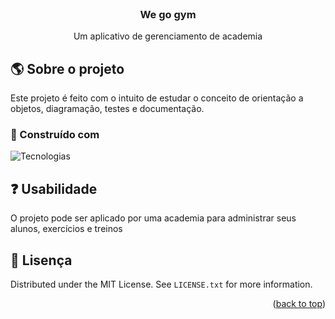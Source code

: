 <!-- Improved compatibility of back to top link: See: https://github.com/othneildrew/Best-README-Template/pull/73 -->
<!--
*** Thanks for checking out the Best-README-Template. If you have a suggestion
*** that would make this better, please fork the repo and create a pull request
*** or simply open an issue with the tag "enhancement".
*** Don't forget to give the project a star!
*** Thanks again! Now go create something AMAZING! :D
-->



<!-- PROJECT SHIELDS -->
<!--
*** I'm using markdown "reference style" links for readability.
*** Reference links are enclosed in brackets [ ] instead of parentheses ( ).
*** See the bottom of this document for the declaration of the reference variables
*** for contributors-url, forks-url, etc. This is an optional, concise syntax you may use.
*** https://www.markdownguide.org/basic-syntax/#reference-style-links
-->


<!-- PROJECT LOGO -->
<br />
<div align="center">

  <h3 align="center">We go gym</h3>

  <p align="center">
    Um aplicativo de gerenciamento de academia
  </p>
</div>


<!-- ABOUT THE PROJECT -->
## :earth_americas: Sobre o projeto

Este projeto é feito com o intuito de estudar o conceito de orientação a objetos, diagramação, testes e documentação. 

<!-- construct -->
### :hammer: Construído com

![Tecnologias](https://skillicons.dev/icons?i=java)


<!-- USAGE EXAMPLES -->
## :question: Usabilidade

O projeto pode ser aplicado por uma academia para administrar seus alunos, exercícios e treinos


<!-- LICENSE -->
## :dash: Lisença

Distributed under the MIT License. See `LICENSE.txt` for more information.

<p align="right">(<a href="#readme-top">back to top</a>)</p>


